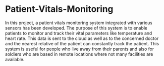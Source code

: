# Patient-Vitals-Monitoring
In this project, a patient vitals monitoring system integrated with various sensors has been developed. The purpose of this system is to enable patients to monitor and track their vital parameters like temperature and heart rate. This data is sent to the cloud as well as to the concerned doctor and the nearest relative of the patient can constantly track the patient. This system is useful for people who live away from their parents and also for soldiers who are based in remote locations where not many facilities are available.
